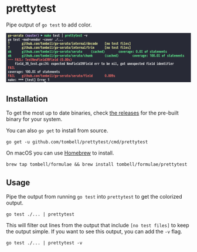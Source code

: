 # prettytest

Pipe output of `go test` to add color.

![prettytest example output](./screenshot.png)
## Installation

To get the most up to date binaries, check [the releases][releases] for the
pre-built binary for your system.

[releases]: https://github.com/tombell/prettytest/releases

You can also `go get` to install from source.

    go get -u github.com/tombell/prettytest/cmd/prettytest

On macOS you can use [Homebrew](https://brew.sh) to install.

    brew tap tombell/formulae && brew install tombell/formulae/prettytest

## Usage

Pipe the output from running `go test` into `prettytest` to get the colorized
output.

    go test ./... | prettytest

This will filter out lines from the output that include `[no test files]` to
keep the output simple. If you want to see this output, you can add the `-v`
flag.

    go test ./... | prettytest -v
